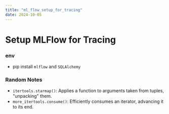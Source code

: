 ```yaml
---
title: "ml_flow_setup_for_tracing"
date: 2024-10-05
---
```


# Setup MLFlow for Tracing

### env
- pip install `mlflow` and `SQLAlchemy`

### Random Notes
- `itertools.starmap()`: Applies a function to arguments taken from tuples, "unpacking" them.
- `more_itertools.consume()`: Efficiently consumes an iterator, advancing it to its end.

